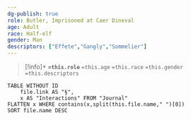 ```yaml
---
dg-publish: true
role: Butler, Imprisoned at Caer Dineval
age: Adult
race: Half-elf
gender: Man
descriptors: ["Effete","Gangly","Sommelier"]
---
```


> [!info]+
> **`=this.role`**
> `=this.age` `=this.race` `=this.gender`
> `=this.descriptors` 

```dataview
TABLE WITHOUT ID
	file.link AS "§", 
	x AS "Interactions" FROM "Journal"
FLATTEN x WHERE contains(x,split(this.file.name," ")[0])
SORT file.name DESC
```

